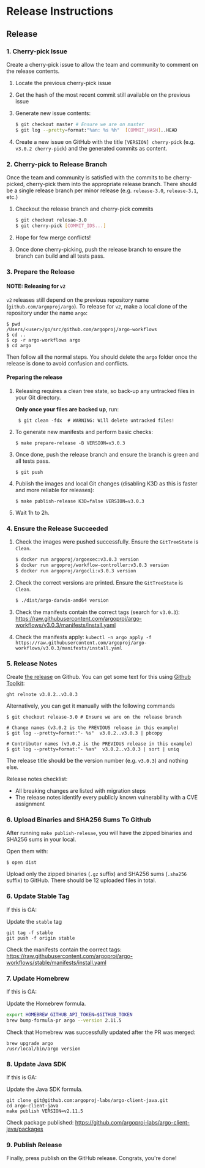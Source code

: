 # Release Instructions

## Release

### 1. Cherry-pick Issue

Create a cherry-pick issue to allow the team and community to comment on the release contents.

1. Locate the previous cherry-pick issue
2. Get the hash of the most recent commit still available on the previous issue
3. Generate new issue contents:
    
    ```sh
    $ git checkout master # Ensure we are on master
    $ git log --pretty=format:"%an: %s %h"  [COMMIT_HASH]..HEAD
    ```
4. Create a new issue on GitHub with the title `[VERSION] cherry-pick` (e.g. `v3.0.2 cherry-pick`) and the generated commits
as content.

### 2. Cherry-pick to Release Branch

Once the team and community is satisfied with the commits to be cherry-picked, cherry-pick them into the appropriate
release branch. There should be a single release branch per minor release (e.g. `release-3.0`, `release-3.1`, etc.)

1. Checkout the release branch and cherry-pick commits

    ```sh
    $ git checkout relesae-3.0
    $ git cherry-pick [COMMIT_IDS...]
    ```

2. Hope for few merge conflicts!

3. Once done cherry-picking, push the release branch to ensure the branch can build and all tests pass.

### 3. Prepare the Release

#### NOTE: Releasing for `v2`

`v2` releases still depend on the previous repository name (`github.com/argoproj/argo`). To release for `v2`,
make a local clone of the repository under the name `argo`:

```shell
$ pwd
/Users/<user>/go/src/github.com/argoproj/argo-workflows
$ cd ..
$ cp -r argo-workflows argo
$ cd argo
```

Then follow all the normal steps. You should delete the `argo` folder once the release is done to avoid confusion and conflicts.

#### Preparing the release

1. Releasing requires a clean tree state, so back-up any untracked files in your Git directory.
   
   **Only once your files are backed up**, run:
      ```shell
       $ git clean -fdx  # WARNING: Will delete untracked files!
      ```

2. To generate new manifests and perform basic checks:
   
      ```shell
      $ make prepare-release -B VERSION=v3.0.3
      ```

3. Once done, push the release branch and ensure the branch is green and all tests pass.

      ```shell
      $ git push
      ```

4. Publish the images and local Git changes (disabling K3D as this is faster and more reliable for releases):

      ```shell
      $ make publish-release K3D=false VERSION=v3.0.3
      ```

5. Wait 1h to 2h.

### 4. Ensure the Release Succeeded

1. Check the images were pushed successfully. Ensure the `GitTreeState` is `Clean`.
   ```sh
   $ docker run argoproj/argoexec:v3.0.3 version
   $ docker run argoproj/workflow-controller:v3.0.3 version
   $ docker run argoproj/argocli:v3.0.3 version
   ```
   
1. Check the correct versions are printed. Ensure the `GitTreeState` is `Clean`.
   ```sh
   $ ./dist/argo-darwin-amd64 version
   ```

1. Check the manifests contain the correct tags (search for `v3.0.3`): https://raw.githubusercontent.com/argoproj/argo-workflows/v3.0.3/manifests/install.yaml

1. Check the manifests apply: `kubectl -n argo apply -f https://raw.githubusercontent.com/argoproj/argo-workflows/v3.0.3/manifests/install.yaml`

### 5. Release Notes

Create [the release](https://github.com/argoproj/argo-workflows/releases) on Github. You can get some text for this using [Github Toolkit](https://github.com/alexec/github-toolkit):

    ght relnote v3.0.2..v3.0.3

Alternatively, you can get it manually with the following commands

```shell
$ git checkout release-3.0 # Ensure we are on the release branch

# Change names (v3.0.2 is the PREVIOUS release in this example)
$ git log --pretty=format:"- %s"  v3.0.2..v3.0.3 | pbcopy  

# Contributor names (v3.0.2 is the PREVIOUS release in this example)
$ git log --pretty=format:"- %an"  v3.0.2..v3.0.3 | sort | uniq
```

The release title should be the version number (e.g. `v3.0.3`) and nothing else.

Release notes checklist:

* All breaking changes are listed with migration steps
* The release notes identify every publicly known vulnerability with a CVE assignment

### 6. Upload Binaries and SHA256 Sums To Github

After running `make publish-relesae`, you will have the zipped binaries and SHA256 sums in your local.

Open them with:

```shell
$ open dist
```

Upload only the zipped binaries (`.gz` suffix) and SHA256 sums (`.sha256` suffix) to GitHub. There should be 12 uploaded files in total.

### 6. Update Stable Tag

If this is GA:

Update the `stable` tag

```
git tag -f stable
git push -f origin stable
```

Check the manifests contain the correct tags: https://raw.githubusercontent.com/argoproj/argo-workflows/stable/manifests/install.yaml

### 7. Update Homebrew

If this is GA:

Update the Homebrew formula.

```bash
export HOMEBREW_GITHUB_API_TOKEN=$GITHUB_TOKEN
brew bump-formula-pr argo --version 2.11.5
```

Check that Homebrew was successfully updated after the PR was merged:
 
 ```
 brew upgrade argo
 /usr/local/bin/argo version
 ```

### 8. Update Java SDK

If this is GA:

Update the Java SDK formula.

```
git clone git@github.com:argoproj-labs/argo-client-java.git
cd argo-client-java
make publish VERSION=v2.11.5
```

Check package published: https://github.com/argoproj-labs/argo-client-java/packages

### 9. Publish Release

Finally, press publish on the GitHub release. Congrats, you're done!